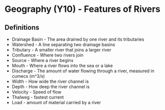 # Geography (Y10) - Features of Rivers
## Definitions
* Drainage Basin - The area drained by one river and its tributaries
* Watershed - A line separating two drainage basins
* Tributary - A smaller river that joins a larger river
* Confluence - Where two rivers join
* Source - Where a river begins
* Mouth - Where a river flows into the sea or a lake
* Discharge - The amount of water flowing through a river, measured in cumecs (m^3/s)
* Width - How wide the river channel is
* Depth - How deep the river channel is
* Velocity - Speed of flow
* Thalweg - fastest current
* Load - amount of material carried by a river